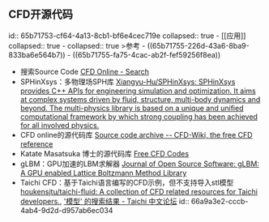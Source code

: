 ## CFD开源代码
id:: 65b71753-cf64-4a13-8cb1-bf6e4cec719e
collapsed:: true
	- [[应用]]
	  collapsed:: true
		- collapsed:: true
		  >参考
			- ((65b71755-226d-43a6-8ba9-833ba6e564b7))
			- ((65b71755-fa75-4cac-ab2f-fef59256f8ea))
- 搜索Source Code [CFD Online - Search](https://www.cfd-online.com/Search/)
- SPHinXsys：多物理场SPH库 [Xiangyu-Hu/SPHinXsys: SPHinXsys provides C++ APIs for engineering simulation and optimization. It aims at complex systems driven by fluid, structure, multi-body dynamics and beyond. The multi-physics library is based on a unique and unified computational framework by which strong coupling has been achieved for all involved physics.](https://github.com/Xiangyu-Hu/SPHinXsys)
- CFD online的源代码库 [Source code archive -- CFD-Wiki, the free CFD reference](https://www.cfd-online.com/Wiki/Source_code_archive)
- Katate Masatsuka 博士的源代码库 [Free CFD Codes](http://ossanworld.com/cfdbooks/cfdcodes.html)
- gLBM：GPU加速的LBM求解器 [Journal of Open Source Software: gLBM: A GPU enabled Lattice Boltzmann Method Library](https://joss.theoj.org/papers/10.21105/joss.02555)
- Taichi CFD：基于Taichi语言编写的CFD示例，但不支持导入stl模型 [houkensjtu/taichi-fluid: A collection of CFD related resources for Taichi developers.](https://github.com/houkensjtu/taichi-fluid), ['模型' 的搜索结果 - Taichi 中文论坛](https://forum.taichi-lang.cn/search?q=%E6%A8%A1%E5%9E%8B)
  id:: 66a9a3e2-cccb-4ab4-9d2d-d957ab6ec034